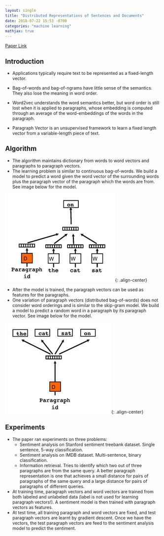 ```yaml
---
layout: single
title: "Distributed Representations of Sentences and Documents"
date: 2018-07-22 15:53 -0700
categories: "machine learning"
mathjax: true
---
```


[Paper Link](https://arxiv.org/abs/1405.4053)

## Introduction
- Applications typically require text to be represented as a fixed-length vector. 

- Bag-of-words and bag-of-ngrams have little sense of the semantics. They also lose the meaning in word order.
- Word2vec understands the word semantics better, but word order is still lost when it is applied to paragraphs, whose embedding is computed through an average of the word-embeddings of the words in the paragraph.
- Paragraph Vector is an unsupervised framework to learn a fixed length vector from a variable-length piece of text.

## Algorithm
- The algorithm maintains dictionary from words to word vectors and paragraphs to paragraph vectors.
- The learning problem is similar to continuous bag-of-words. We build a model to predict a word given the word vector of the surrounding words plus the paragraph vector of the paragraph which the words are from. See image below for the model.

![Paragraph Vector Training Model](/assets/img/machine-learning-papers\2018\distributed-representations-of-sentences-and-documents-1.JPG){: .align-center}

- After the model is trained, the paragraph vectors can be used as features for the paragraphs.
- One variation of paragraph vectors (distributed bag-of-words) does not consider word orderings and is similar to the skip-gram model. We build a model to predict a random word in a paragraph by its paragraph vector. See image below for the model.

![Distributed Bag-of-Words Training Model](/assets/img/machine-learning-papers\2018\distributed-representations-of-sentences-and-documents-2.JPG){: .align-center}

## Experiments
- The paper ran experiments on three problems:
  - Sentiment analysis on Stanford sentiment treebank dataset. Single sentence, 5-way classification.
  - Sentiment analysis on IMDB dataset. Multi-sentence, binary classification.
  - Information retrieval. Tries to identify which two out of three paragraphs are from the same query. A better paragraph representation is one that achieves a small distance for pairs of paragraphs of the same query and a large distance for pairs of paragraphs of different queries.
- At training time, paragraph vectors and word vectors are trained from both labeled and unlabeled data (label is not used for learning paragraph vectors!). A sentiment model is then trained with paragraph vectors as features.
- At test time, all training paragraph and word vectors are fixed, and test paragraph vectors are learnt by gradient descent. Once we have the vectors, the test paragraph vectors are feed to the sentiment analysis model to predict the sentiment.